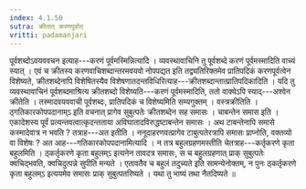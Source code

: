 ```yaml
---
index: 4.1.50
sutra: क्रीतात्‌ करणपूर्वात्‌
vritti: padamanjari
---
```


 पूर्वशब्दोऽवयववचन इत्याह---करणं पूर्वमस्मिन्नित्यादि । व्यवस्थावाचिनि तु पूर्वशब्दे करणं पूर्वमस्मादिति वाच्यं स्यात् । एवं च क्रीतस्य करणवाचिशब्दान्तरमवयवो नोपपद्यत इति तद्व्यतिरिक्तमेव प्रातिपदिकं करणपूर्वत्वेन विशेष्यते, क्रीतशब्देनापि विशेषितस्यैव विशेषणातदन्तविधिरित्याह---क्रीतशब्दान्तात्प्रातिपदिकादिति । यदि तु व्यवस्थावाचिनं पूर्वशब्दमाश्रित्य क्रीतशब्दो विशेष्यति---करणं पूर्वमस्मादिति, ततो वाक्येऽपि स्याद्---अश्वेन क्रीतेति । तस्मादवयववाची पूर्वशब्दः, प्रातिपदिकं च विशेष्यमिति सम्यगुक्तम् । वस्त्रक्रीतिति । ठ्गतिकारकोपपदानाम्ऽ इति वचनात् प्रागेव सुबुत्पतेः क्रीतशब्देन सह समासः । चाबन्तेन समास इति । एकादेशस्य पूर्वं प्रत्यन्तवत्वात्कृदन्तताया अविघातादविरुद्धष्टाबन्तेन समासः । अथ टाबन्तेनापि समासे कस्मादेवात्र न भवति ? तत्राह---अत इतीति । ननूदाहरणवत्प्रागेव टाबुत्पतेरत्रापि समासः प्राप्नोति, वक्तव्यो वा विशेषः ? अत आह---गतिकारकोपपदानामित्यादि । न तत्र बहुलग्रहणमस्तीति चेतत्राह---कर्तृकरणे कृता बहुलमिति । ठ्कर्तृकरणे कृता बहुलम्ऽ इत्यनेन तावदत्र समासः, स च बहुलग्रहणात् प्राक् सुबुत्पतेः क्वचिद्भवति, क्वचिदुत्पन्ने सुपीति मन्यते । एतावतैव च बहुलं तदुच्यते इति सामन्येनोक्तम्, न पुनः ठ्कर्तृकरणे कृता बहुलम्ऽ इत्ययमेव समासः प्राक् सुबुत्पतरिष्यते । यथा तु भाष्यं तथा नैतदिष्यते ॥
